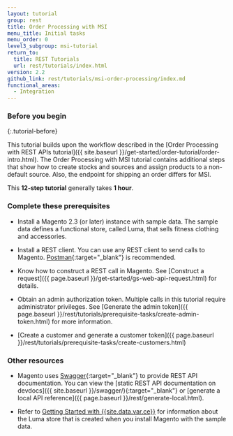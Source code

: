 ```yaml
---
layout: tutorial
group: rest
title: Order Processing with MSI
menu_title: Initial tasks
menu_order: 0
level3_subgroup: msi-tutorial
return_to:
  title: REST Tutorials
  url: rest/tutorials/index.html
version: 2.2
github_link: rest/tutorials/msi-order-processing/index.md
functional_areas:
  - Integration
---
```


### Before you begin
{:.tutorial-before}

This tutorial builds upon the workflow described in the [Order Processing with REST APIs tutorial]({{ site.baseurl }}/get-started/order-tutorial/order-intro.html). The Order Processing with MSI tutorial contains additional steps that show how to create stocks and sources and assign products to a non-default source. Also, the endpoint for shipping an order differs for MSI.

This **12-step tutorial** generally takes **1 hour**.

### Complete these prerequisites

* Install a Magento 2.3 (or later) instance with sample data. The sample data defines a functional store, called Luma, that sells fitness clothing and accessories.

* Install a REST client. You can use any REST client to send calls to Magento. [Postman](https://www.getpostman.com/){:target="_blank"} is recommended.

* Know how to construct a REST call in Magento. See [Construct a request]({{ page.baseurl }}/get-started/gs-web-api-request.html) for details.

* Obtain an admin authorization token. Multiple calls in this tutorial require administrator privileges. See [Generate the admin token]({{ page.baseurl }}/rest/tutorials/prerequisite-tasks/create-admin-token.html) for more information.

* [Create a customer and generate a customer token]({{ page.baseurl }}/rest/tutorials/prerequisite-tasks/create-customers.html)

### Other resources

* Magento uses [Swagger](https://swagger.io/){:target="_blank"} to provide REST API documentation. You can view the [static REST API documentation on devdocs]({{ site.baseurl }}/swagger/){:target="_blank"} or [generate a local API reference]({{ page.baseurl }}/rest/generate-local.html).

* Refer to [Getting Started with {{site.data.var.ce}}](http://docs.magento.com/m2/ce/user_guide/getting-started.html) for information about the Luma store that is created when you install Magento with the sample data.

